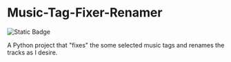# Music-Tag-Fixer-Renamer
![Static Badge](https://img.shields.io/badge/project%20status-just%20started-green?style=for-the-badge&logo=github&logoColor=white)

A Python project that "fixes" the some selected music tags and renames the tracks as I desire.
